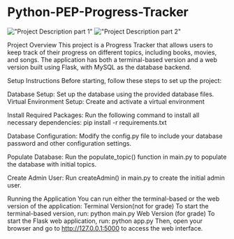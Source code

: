 # Python-PEP-Progress-Tracker
!["Project Description part 1"](https://jump-december-python-materials.s3.amazonaws.com/PythonPEP-1.png)
!["Project Description part 2"](https://jump-december-python-materials.s3.amazonaws.com/PythonPEP-2.png)


<!-- before starting
get db set up using the files provided
set up a venv and run 
pip install -r requirements.txt to install required files
modify db password in config.py
run populate topic function in main.py so that the topics can be populated into the database table
run createAdmin() to create the admin user.
grade web version only -->


Project Overview
This project is a Progress Tracker that allows users to keep track of their progress on different topics, including books, movies, and songs. The application has both a terminal-based version and a web version built using Flask, with MySQL as the database backend.


Setup Instructions
Before starting, follow these steps to set up the project:

Database Setup:
Set up the database using the provided database files.
Virtual Environment Setup:
Create and activate a virtual environment

Install Required Packages:
Run the following command to install all necessary dependencies:
pip install -r requirements.txt

Database Configuration:
Modify the config.py file to include your database password and other configuration settings.

Populate Database:
Run the populate_topic() function in main.py to populate the database with initial topics.

Create Admin User:
Run createAdmin() in main.py to create the initial admin user.

Running the Application
You can run either the terminal-based or the web version of the application:
Terminal Version(not for grade)
To start the terminal-based version, run:
python main.py
Web Version (for grade)
To start the Flask web application, run:
python app.py
Then, open your browser and go to http://127.0.0.1:5000 to access the web interface.
